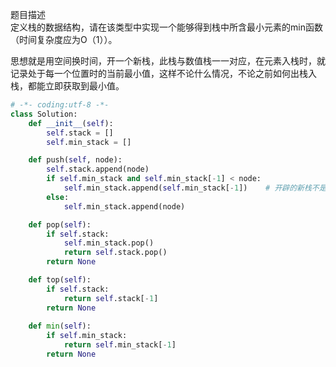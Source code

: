 
题目描述  
定义栈的数据结构，请在该类型中实现一个能够得到栈中所含最小元素的min函数（时间复杂度应为O（1））。  


思想就是用空间换时间，开一个新栈，此栈与数值栈一一对应，在元素入栈时，就记录处于每一个位置时的当前最小值，这样不论什么情况，不论之前如何出栈入栈，都能立即获取到最小值。  

```python 
# -*- coding:utf-8 -*-
class Solution:
    def __init__(self):
        self.stack = []
        self.min_stack = []

    def push(self, node):
        self.stack.append(node)
        if self.min_stack and self.min_stack[-1] < node:
            self.min_stack.append(self.min_stack[-1])    # 开辟的新栈不是和原来的栈一样，而是记录该位置时的最小值；元素个数是一样的，记录的是有这个元素的时候的最小值    
        else:
            self.min_stack.append(node)

    def pop(self):
        if self.stack:
            self.min_stack.pop()
            return self.stack.pop()
        return None 

    def top(self):
        if self.stack:
            return self.stack[-1]
        return None 
    
    def min(self):
        if self.min_stack:
            return self.min_stack[-1]
        return None  
```

